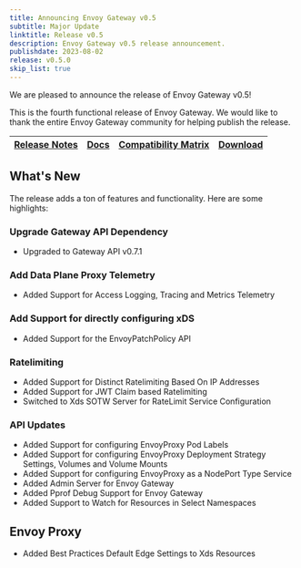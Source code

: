 ```yaml
---
title: Announcing Envoy Gateway v0.5
subtitle: Major Update
linktitle: Release v0.5
description: Envoy Gateway v0.5 release announcement.
publishdate: 2023-08-02
release: v0.5.0
skip_list: true
---
```


We are pleased to announce the release of Envoy Gateway v0.5!

This is the fourth functional release of Envoy Gateway. We would like to thank the entire Envoy Gateway community for
helping publish the release.

| [Release Notes][] | [Docs][docs] | [Compatibility Matrix][matrix] | [Download][] |
|-------------------|--------------|--------------------------------|--------------|

## What's New

The release adds a ton of features and functionality. Here are some highlights:

### Upgrade Gateway API Dependency

+ Upgraded to Gateway API v0.7.1

### Add Data Plane Proxy Telemetry

+ Added Support for Access Logging, Tracing and Metrics Telemetry

### Add Support for directly configuring xDS

+ Added Support for the EnvoyPatchPolicy API

### Ratelimiting

+ Added Support for Distinct Ratelimiting Based On IP Addresses 
+ Added Support for JWT Claim based Ratelimiting
+ Switched to Xds SOTW Server for RateLimit Service Configuration

### API Updates

+ Added Support for configuring EnvoyProxy Pod Labels
+ Added Support for configuring EnvoyProxy Deployment Strategy Settings, Volumes and Volume Mounts
+ Added Support for configuring EnvoyProxy as a NodePort Type Service
+ Added Admin Server for Envoy Gateway
+ Added Pprof Debug Support for Envoy Gateway
+ Added Support to Watch for Resources in Select Namespaces

## Envoy Proxy

+ Added Best Practices Default Edge Settings to Xds Resources

[Release Notes]: ./notes/v0.5.0
[matrix]: ./matrix
[docs]: /v0.5
[Download]: https://github.com/envoyproxy/gateway/releases/tag/v0.5.0
